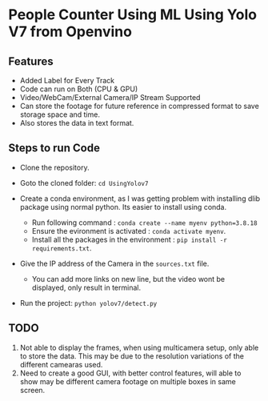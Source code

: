 # People Counter Using ML Using Yolo V7 from Openvino

## Features
- Added Label for Every Track
- Code can run on Both (CPU & GPU)
- Video/WebCam/External Camera/IP Stream Supported
- Can store the footage for future reference in compressed format to save storage space and time.
- Also stores the data in text format.

## Steps to run Code
- Clone the repository.

- Goto the cloned folder: ``` cd UsingYolov7 ```

- Create a conda environment, as I was getting problem with installing dlib package using normal python. Its easier to install using conda.
  - Run following command : `conda create --name myenv python=3.8.18`
  - Ensure the evironment is activated : `conda activate myenv`.
  - Install all the packages in the environment : `pip install -r requirements.txt`.

- Give the IP address of the Camera in the `sources.txt` file.
  - You can add more links on new line, but the video wont be displayed, only result in terminal.

- Run the project: ``` python yolov7/detect.py ```


## TODO
1. Not able to display the frames, when using multicamera setup, only able to store the data. This may be due to the resolution variations of the different camearas used.
2. Need to create a good GUI, with better control features, will  able to show may be different camera footage on multiple boxes in same screen.


